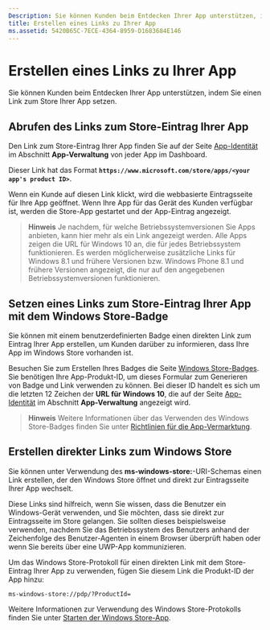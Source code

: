 ```yaml
---
Description: Sie können Kunden beim Entdecken Ihrer App unterstützen, indem Sie einen Link zum Store-Eintrag Ihrer App setzen.
title: Erstellen eines Links zu Ihrer App
ms.assetid: 5420B65C-7ECE-4364-8959-D1683684E146
---
```


# Erstellen eines Links zu Ihrer App


Sie können Kunden beim Entdecken Ihrer App unterstützen, indem Sie einen Link zum Store Ihrer App setzen.

## Abrufen des Links zum Store-Eintrag Ihrer App


Den Link zum Store-Eintrag Ihrer App finden Sie auf der Seite [App-Identität](view-app-identity-details.md) im Abschnitt **App-Verwaltung** von jeder App im Dashboard.

Dieser Link hat das Format **`https://www.microsoft.com/store/apps/<your app's product ID>`**.

Wenn ein Kunde auf diesen Link klickt, wird die webbasierte Eintragsseite für Ihre App geöffnet. Wenn Ihre App für das Gerät des Kunden verfügbar ist, werden die Store-App gestartet und der App-Eintrag angezeigt.

> **Hinweis**  Je nachdem, für welche Betriebssystemversionen Sie Apps anbieten, kann hier mehr als ein Link angezeigt werden. Alle Apps zeigen die URL für Windows 10 an, die für jedes Betriebssystem funktionieren. Es werden möglicherweise zusätzliche Links für Windows 8.1 und frühere Versionen bzw. Windows Phone 8.1 und frühere Versionen angezeigt, die nur auf den angegebenen Betriebssystemversionen funktionieren.

 

## Setzen eines Links zum Store-Eintrag Ihrer App mit dem Windows Store-Badge


Sie können mit einem benutzerdefinierten Badge einen direkten Link zum Eintrag Ihrer App erstellen, um Kunden darüber zu informieren, dass Ihre App im Windows Store vorhanden ist.

Besuchen Sie zum Erstellen Ihres Badges die Seite [Windows Store-Badges](http://go.microsoft.com/fwlink/p/?LinkID=534236). Sie benötigen Ihre App-Produkt-ID, um dieses Formular zum Generieren von Badge und Link verwenden zu können. Bei dieser ID handelt es sich um die letzten 12 Zeichen der **URL für Windows 10**, die auf der Seite [App-Identität](view-app-identity-details.md) im Abschnitt **App-Verwaltung** angezeigt wird.

> **Hinweis**  Weitere Informationen über das Verwenden des Windows Store-Badges finden Sie unter [Richtlinien für die App-Vermarktung](app-marketing-guidelines.md).

 

## Erstellen direkter Links zum Windows Store


Sie können unter Verwendung des **ms-windows-store:**-URI-Schemas einen Link erstellen, der den Windows Store öffnet und direkt zur Eintragsseite Ihrer App wechselt.

Diese Links sind hilfreich, wenn Sie wissen, dass die Benutzer ein Windows-Gerät verwenden, und Sie möchten, dass sie direkt zur Eintragsseite im Store gelangen. Sie sollten dieses beispielsweise verwenden, nachdem Sie das Betriebssystem des Benutzers anhand der Zeichenfolge des Benutzer-Agenten in einem Browser überprüft haben oder wenn Sie bereits über eine UWP-App kommunizieren.

Um das Windows Store-Protokoll für einen direkten Link mit dem Store-Eintrag Ihrer App zu verwenden, fügen Sie diesem Link die Produkt-ID der App hinzu:

`ms-windows-store://pdp/?ProductId=`

Weitere Informationen zur Verwendung des Windows Store-Protokolls finden Sie unter [Starten der Windows Store-App](https://msdn.microsoft.com/library/windows/apps/mt228343).

 

 






<!--HONumber=Mar16_HO1-->


